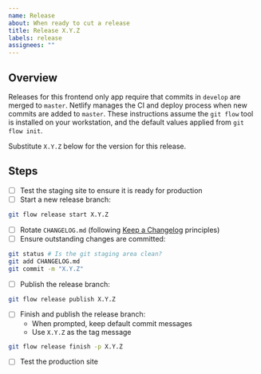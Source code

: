 ```yaml
---
name: Release
about: When ready to cut a release
title: Release X.Y.Z
labels: release
assignees: ""
---
```


## Overview

Releases for this frontend only app require that commits in `develop` are
merged to `master`. Netlify manages the CI and deploy process when new
commits are added to `master`. These instructions assume the `git flow` tool
is installed on your workstation, and the default values applied from `git flow init`.

Substitute `X.Y.Z` below for the version for this release.

## Steps

- [ ] Test the staging site to ensure it is ready for production
- [ ] Start a new release branch:

```bash
git flow release start X.Y.Z
```

- [ ] Rotate `CHANGELOG.md` (following [Keep a Changelog](https://keepachangelog.com/) principles)
- [ ] Ensure outstanding changes are committed:

```bash
git status # Is the git staging area clean?
git add CHANGELOG.md
git commit -m "X.Y.Z"
```

- [ ] Publish the release branch:

```bash
git flow release publish X.Y.Z
```

- [ ] Finish and publish the release branch:
  - When prompted, keep default commit messages
  - Use `X.Y.Z` as the tag message

```bash
git flow release finish -p X.Y.Z
```

- [ ] Test the production site
